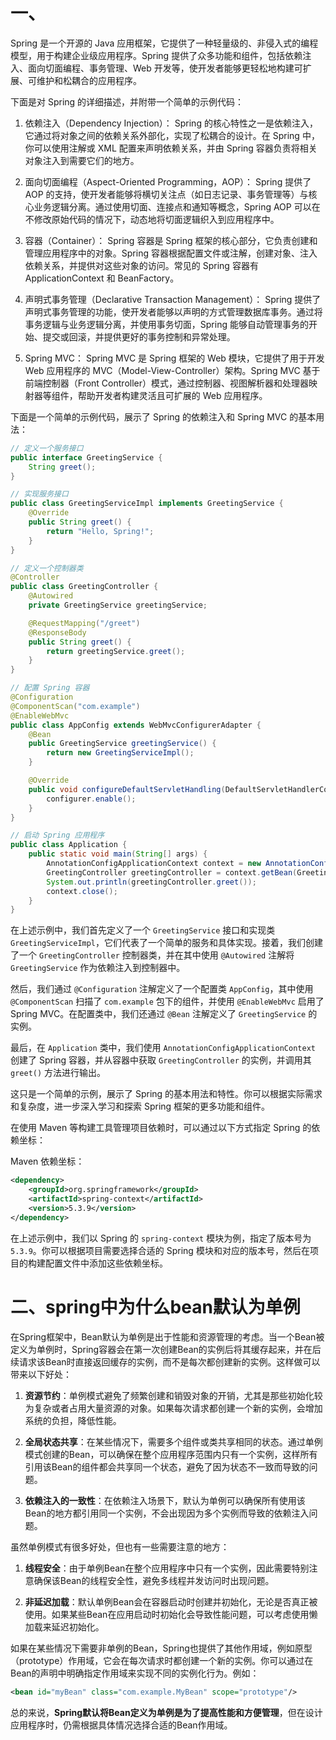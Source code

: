 # 一、

Spring 是一个开源的 Java 应用框架，它提供了一种轻量级的、非侵入式的编程模型，用于构建企业级应用程序。Spring 提供了众多功能和组件，包括依赖注入、面向切面编程、事务管理、Web 开发等，使开发者能够更轻松地构建可扩展、可维护和松耦合的应用程序。

下面是对 Spring 的详细描述，并附带一个简单的示例代码：

1. 依赖注入（Dependency Injection）：
   Spring 的核心特性之一是依赖注入，它通过将对象之间的依赖关系外部化，实现了松耦合的设计。在 Spring 中，你可以使用注解或 XML 配置来声明依赖关系，并由 Spring 容器负责将相关对象注入到需要它们的地方。

2. 面向切面编程（Aspect-Oriented Programming，AOP）：
   Spring 提供了 AOP 的支持，使开发者能够将横切关注点（如日志记录、事务管理等）与核心业务逻辑分离。通过使用切面、连接点和通知等概念，Spring AOP 可以在不修改原始代码的情况下，动态地将切面逻辑织入到应用程序中。

3. 容器（Container）：
   Spring 容器是 Spring 框架的核心部分，它负责创建和管理应用程序中的对象。Spring 容器根据配置文件或注解，创建对象、注入依赖关系，并提供对这些对象的访问。常见的 Spring 容器有 ApplicationContext 和 BeanFactory。

4. 声明式事务管理（Declarative Transaction Management）：
   Spring 提供了声明式事务管理的功能，使开发者能够以声明的方式管理数据库事务。通过将事务逻辑与业务逻辑分离，并使用事务切面，Spring 能够自动管理事务的开始、提交或回滚，并提供更好的事务控制和异常处理。

5. Spring MVC：
   Spring MVC 是 Spring 框架的 Web 模块，它提供了用于开发 Web 应用程序的 MVC（Model-View-Controller）架构。Spring MVC 基于前端控制器（Front Controller）模式，通过控制器、视图解析器和处理器映射器等组件，帮助开发者构建灵活且可扩展的 Web 应用程序。

下面是一个简单的示例代码，展示了 Spring 的依赖注入和 Spring MVC 的基本用法：

```java
// 定义一个服务接口
public interface GreetingService {
    String greet();
}

// 实现服务接口
public class GreetingServiceImpl implements GreetingService {
    @Override
    public String greet() {
        return "Hello, Spring!";
    }
}

// 定义一个控制器类
@Controller
public class GreetingController {
    @Autowired
    private GreetingService greetingService;

    @RequestMapping("/greet")
    @ResponseBody
    public String greet() {
        return greetingService.greet();
    }
}

// 配置 Spring 容器
@Configuration
@ComponentScan("com.example")
@EnableWebMvc
public class AppConfig extends WebMvcConfigurerAdapter {
    @Bean
    public GreetingService greetingService() {
        return new GreetingServiceImpl();
    }

    @Override
    public void configureDefaultServletHandling(DefaultServletHandlerConfigurer configurer) {
        configurer.enable();
    }
}

// 启动 Spring 应用程序
public class Application {
    public static void main(String[] args) {
        AnnotationConfigApplicationContext context = new AnnotationConfigApplicationContext(AppConfig.class);
        GreetingController greetingController = context.getBean(GreetingController.class);
        System.out.println(greetingController.greet());
        context.close();
    }
}
```

在上述示例中，我们首先定义了一个 `GreetingService` 接口和实现类 `GreetingServiceImpl`，它们代表了一个简单的服务和具体实现。接着，我们创建了一个 `GreetingController` 控制器类，并在其中使用 `@Autowired` 注解将 `GreetingService` 作为依赖注入到控制器中。

然后，我们通过 `@Configuration` 注解定义了一个配置类 `AppConfig`，其中使用 `@ComponentScan` 扫描了 `com.example` 包下的组件，并使用 `@EnableWebMvc` 启用了 Spring MVC。在配置类中，我们还通过 `@Bean` 注解定义了 `GreetingService` 的实例。

最后，在 `Application` 类中，我们使用 `AnnotationConfigApplicationContext` 创建了 Spring 容器，并从容器中获取 `GreetingController` 的实例，并调用其 `greet()` 方法进行输出。

这只是一个简单的示例，展示了 Spring 的基本用法和特性。你可以根据实际需求和复杂度，进一步深入学习和探索 Spring 框架的更多功能和组件。





在使用 Maven 等构建工具管理项目依赖时，可以通过以下方式指定 Spring 的依赖坐标：

Maven 依赖坐标：
```xml
<dependency>
    <groupId>org.springframework</groupId>
    <artifactId>spring-context</artifactId>
    <version>5.3.9</version>
</dependency>
```

在上述示例中，我们以 Spring 的 `spring-context` 模块为例，指定了版本号为 `5.3.9`。你可以根据项目需要选择合适的 Spring 模块和对应的版本号，然后在项目的构建配置文件中添加这些依赖坐标。

# 二、spring中为什么bean默认为单例

在Spring框架中，Bean默认为单例是出于性能和资源管理的考虑。当一个Bean被定义为单例时，Spring容器会在第一次创建Bean的实例后将其缓存起来，并在后续请求该Bean时直接返回缓存的实例，而不是每次都创建新的实例。这样做可以带来以下好处：

1. **资源节约**：单例模式避免了频繁创建和销毁对象的开销，尤其是那些初始化较为复杂或者占用大量资源的对象。如果每次请求都创建一个新的实例，会增加系统的负担，降低性能。

2. **全局状态共享**：在某些情况下，需要多个组件或类共享相同的状态。通过单例模式创建的Bean，可以确保在整个应用程序范围内只有一个实例，这样所有引用该Bean的组件都会共享同一个状态，避免了因为状态不一致而导致的问题。

3. **依赖注入的一致性**：在依赖注入场景下，默认为单例可以确保所有使用该Bean的地方都引用同一个实例，不会出现因为多个实例而导致的依赖注入问题。

虽然单例模式有很多好处，但也有一些需要注意的地方：

1. **线程安全**：由于单例Bean在整个应用程序中只有一个实例，因此需要特别注意确保该Bean的线程安全性，避免多线程并发访问时出现问题。

2. **非延迟加载**：默认单例Bean会在容器启动时创建并初始化，无论是否真正被使用。如果某些Bean在应用启动时初始化会导致性能问题，可以考虑使用懒加载来延迟初始化。

如果在某些情况下需要非单例的Bean，Spring也提供了其他作用域，例如原型（prototype）作用域，它会在每次请求时都创建一个新的实例。你可以通过在Bean的声明中明确指定作用域来实现不同的实例化行为。例如：

```xml
<bean id="myBean" class="com.example.MyBean" scope="prototype"/>
```

总的来说，**Spring默认将Bean定义为单例是为了提高性能和方便管理**，但在设计应用程序时，仍需根据具体情况选择合适的Bean作用域。

